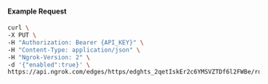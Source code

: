 <!-- Code generated for API Clients. DO NOT EDIT. -->

#### Example Request

```bash
curl \
-X PUT \
-H "Authorization: Bearer {API_KEY}" \
-H "Content-Type: application/json" \
-H "Ngrok-Version: 2" \
-d '{"enabled":true}' \
https://api.ngrok.com/edges/https/edghts_2qetIskEr2c6YMSVZTDf6l2FWBe/routes/edghtsrt_2qetIqMJONVWD9k5djt6XGfBAF7/compression
```
